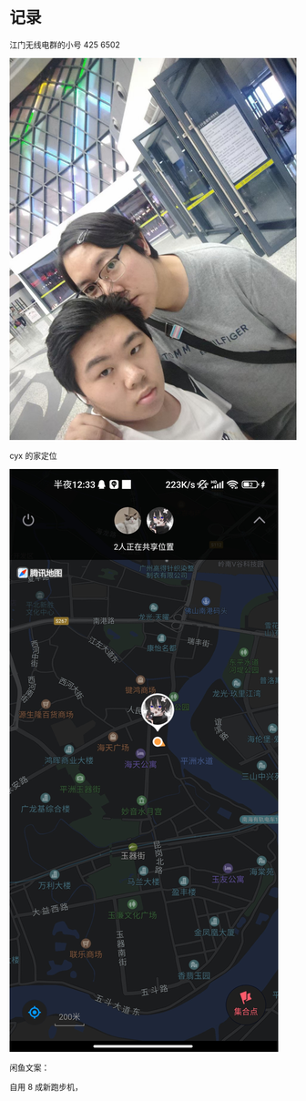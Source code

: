 # 记录

江门无线电群的小号 425 6502

​![mmexport1685439410257](assets/mmexport1685439410257-20230530213650-9efvnah.jpg)​

cyx 的家定位

​![Screenshot_2023-05-28-00-33-10-309_com.tencent.mobileqq](assets/Screenshot_2023-05-28-00-33-10-309_com.tencent.mobileqq-20230530213752-8um0nw3.jpg)​

闲鱼文案：

自用 8 成新跑步机，
